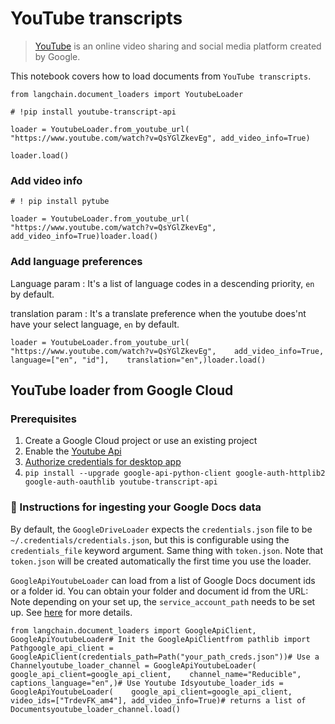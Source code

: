 YouTube transcripts
===================

> [YouTube](https://www.youtube.com/) is an online video sharing and social media platform created by Google.

This notebook covers how to load documents from `YouTube transcripts`.

    from langchain.document_loaders import YoutubeLoader

    # !pip install youtube-transcript-api

    loader = YoutubeLoader.from_youtube_url(    "https://www.youtube.com/watch?v=QsYGlZkevEg", add_video_info=True)

    loader.load()

### Add video info[](#add-video-info "Direct link to Add video info")

    # ! pip install pytube

    loader = YoutubeLoader.from_youtube_url(    "https://www.youtube.com/watch?v=QsYGlZkevEg", add_video_info=True)loader.load()

### Add language preferences[](#add-language-preferences "Direct link to Add language preferences")

Language param : It's a list of language codes in a descending priority, `en` by default.

translation param : It's a translate preference when the youtube does'nt have your select language, `en` by default.

    loader = YoutubeLoader.from_youtube_url(    "https://www.youtube.com/watch?v=QsYGlZkevEg",    add_video_info=True,    language=["en", "id"],    translation="en",)loader.load()

YouTube loader from Google Cloud[](#youtube-loader-from-google-cloud "Direct link to YouTube loader from Google Cloud")
------------------------------------------------------------------------------------------------------------------------

### Prerequisites[](#prerequisites "Direct link to Prerequisites")

1.  Create a Google Cloud project or use an existing project
2.  Enable the [Youtube Api](https://console.cloud.google.com/apis/enableflow?apiid=youtube.googleapis.com&project=sixth-grammar-344520)
3.  [Authorize credentials for desktop app](https://developers.google.com/drive/api/quickstart/python#authorize_credentials_for_a_desktop_application)
4.  `pip install --upgrade google-api-python-client google-auth-httplib2 google-auth-oauthlib youtube-transcript-api`

### 🧑 Instructions for ingesting your Google Docs data[](#-instructions-for-ingesting-your-google-docs-data "Direct link to 🧑 Instructions for ingesting your Google Docs data")

By default, the `GoogleDriveLoader` expects the `credentials.json` file to be `~/.credentials/credentials.json`, but this is configurable using the `credentials_file` keyword argument. Same thing with `token.json`. Note that `token.json` will be created automatically the first time you use the loader.

`GoogleApiYoutubeLoader` can load from a list of Google Docs document ids or a folder id. You can obtain your folder and document id from the URL: Note depending on your set up, the `service_account_path` needs to be set up. See [here](https://developers.google.com/drive/api/v3/quickstart/python) for more details.

    from langchain.document_loaders import GoogleApiClient, GoogleApiYoutubeLoader# Init the GoogleApiClientfrom pathlib import Pathgoogle_api_client = GoogleApiClient(credentials_path=Path("your_path_creds.json"))# Use a Channelyoutube_loader_channel = GoogleApiYoutubeLoader(    google_api_client=google_api_client,    channel_name="Reducible",    captions_language="en",)# Use Youtube Idsyoutube_loader_ids = GoogleApiYoutubeLoader(    google_api_client=google_api_client, video_ids=["TrdevFK_am4"], add_video_info=True)# returns a list of Documentsyoutube_loader_channel.load()